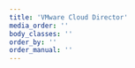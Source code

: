 ```yaml
---
title: 'VMware Cloud Director'
media_order: ''
body_classes: ''
order_by: ''
order_manual: ''
---
```

